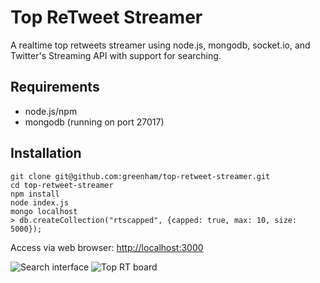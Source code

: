 Top ReTweet Streamer
========================

A realtime top retweets streamer using node.js, mongodb, socket.io, and Twitter's Streaming API with support for searching.

Requirements
------------
- node.js/npm
- mongodb (running on port 27017)

Installation
------------

```
git clone git@github.com:greenham/top-retweet-streamer.git
cd top-retweet-streamer
npm install
node index.js
mongo localhost
> db.createCollection("rtscapped", {capped: true, max: 10, size: 5000});
```



Access via web browser: [http://localhost:3000](http://localhost:3000)

![Search interface](http://screencloud.net//img/screenshots/81b6b630472487834b231b6289874769.png)
![Top RT board](http://screencloud.net//img/screenshots/52492be406859a8396eaff1daf07276e.png)
